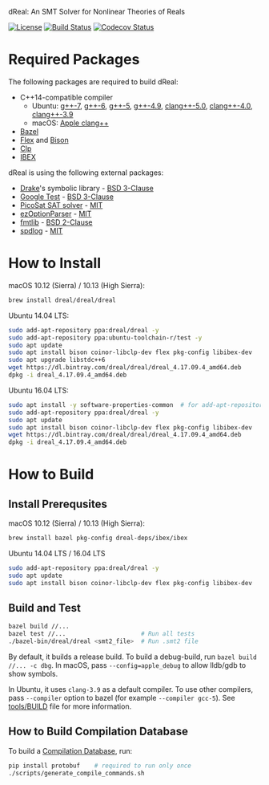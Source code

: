 dReal: An SMT Solver for Nonlinear Theories of Reals

[![License](https://img.shields.io/badge/License-Apache%202.0-blue.svg)](https://opensource.org/licenses/Apache-2.0)
[![Build Status](https://travis-ci.org/dreal/dreal4.svg?branch=master)](https://travis-ci.org/dreal/dreal4)
[![Codecov Status](https://img.shields.io/codecov/c/github/dreal/dreal4.svg)](https://codecov.io/gh/dreal/dreal4)

Required Packages
=================

The following packages are required to build dReal:

 - C++14-compatible compiler
   - Ubuntu:
   [g++-7](https://gcc.gnu.org/gcc-7),
   [g++-6](https://gcc.gnu.org/gcc-6),
   [g++-5](https://gcc.gnu.org/gcc-5),
   [g++-4.9](https://gcc.gnu.org/gcc-4.9),
   [clang++-5.0](http://releases.llvm.org/5.0.0/tools/clang/docs),
   [clang++-4.0](http://releases.llvm.org/4.0.0/tools/clang/docs),
   [clang++-3.9](http://releases.llvm.org/3.9.0/tools/clang/docs)
   - macOS: [Apple clang++](https://developer.apple.com/library/content/documentation/CompilerTools/Conceptual/LLVMCompilerOverview/index.html)
 - [Bazel](https://bazel.build)
 - [Flex](https://www.gnu.org/software/flex) and [Bison](https://www.gnu.org/software/bison)
 - [Clp](https://projects.coin-or.org/Clp)
 - [IBEX](https://github.com/ibex-team/ibex-lib)

dReal is using the following external packages:

 - [Drake](http://drake.mit.edu)'s symbolic library - [BSD 3-Clause](https://raw.githubusercontent.com/RobotLocomotion/drake/master/LICENSE.TXT)
 - [Google Test](https://github.com/google/googletest) - [BSD 3-Clause](https://raw.githubusercontent.com/google/googletest/master/googletest/LICENSE)
 - [PicoSat SAT solver](http://fmv.jku.at/picosat) - [MIT](http://fmv.jku.at/picosat/LICENSE)
 - [ezOptionParser](http://ezoptionparser.sourceforge.net) - [MIT](https://raw.githubusercontent.com/dreal-deps/ezoptionparser/master/MIT-LICENSE)
 - [fmtlib](http://fmtlib.net/latest/index.html) - [BSD 2-Clause](https://raw.githubusercontent.com/fmtlib/fmt/master/LICENSE.rst)
 - [spdlog](https://github.com/gabime/spdlog) - [MIT](https://raw.githubusercontent.com/gabime/spdlog/master/LICENSE)

How to Install
==============

macOS 10.12 (Sierra) / 10.13 (High Sierra):

```bash
brew install dreal/dreal/dreal
```

Ubuntu 14.04 LTS:
```bash
sudo add-apt-repository ppa:dreal/dreal -y
sudo add-apt-repository ppa:ubuntu-toolchain-r/test -y
sudo apt update
sudo apt install bison coinor-libclp-dev flex pkg-config libibex-dev
sudo apt upgrade libstdc++6
wget https://dl.bintray.com/dreal/dreal/dreal_4.17.09.4_amd64.deb
dpkg -i dreal_4.17.09.4_amd64.deb
```

Ubuntu 16.04 LTS:
```bash
sudo apt install -y software-properties-common  # for add-apt-repository
sudo add-apt-repository ppa:dreal/dreal -y
sudo apt update
sudo apt install bison coinor-libclp-dev flex pkg-config libibex-dev
wget https://dl.bintray.com/dreal/dreal/dreal_4.17.09.4_amd64.deb
dpkg -i dreal_4.17.09.4_amd64.deb
```

How to Build
============

Install Prerequsites
--------------------

macOS 10.12 (Sierra) / 10.13 (High Sierra):

```bash
brew install bazel pkg-config dreal-deps/ibex/ibex
```

Ubuntu 14.04 LTS / 16.04 LTS

```bash
sudo add-apt-repository ppa:dreal/dreal -y
sudo apt update
sudo apt install bison coinor-libclp-dev flex pkg-config libibex-dev
```

Build and Test
--------------

```bash
bazel build //...
bazel test //...                     # Run all tests
./bazel-bin/dreal/dreal <smt2_file>  # Run .smt2 file
```

By default, it builds a release build. To build a debug-build, run
`bazel build //... -c dbg`. In macOS, pass `--config=apple_debug` to
allow lldb/gdb to show symbols.

In Ubuntu, it uses `clang-3.9` as a default compiler. To use other
compilers, pass `--compiler` option to bazel (for example `--compiler
gcc-5`). See
[tools/BUILD](https://github.com/dreal/dreal4/blob/master/tools/BUILD#L47-L75)
file for more information.


How to Build Compilation Database
-----------------------------------

To build a [Compilation
Database](https://clang.llvm.org/docs/JSONCompilationDatabase.html),
run:

```bash
pip install protobuf    # required to run only once
./scripts/generate_compile_commands.sh
```
